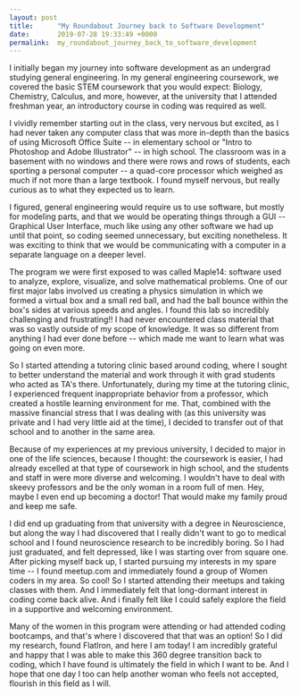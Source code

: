 ```yaml
---
layout: post
title:      "My Roundabout Journey back to Software Development"
date:       2019-07-28 19:33:49 +0000
permalink:  my_roundabout_journey_back_to_software_development
---
```



I initially began my journey into software development as an undergrad studying general engineering. In my general engineering coursework, we covered the basic STEM coursework that you would expect: Biology, Chemistry, Calculus, and more, however, at the university that I attended freshman year, an introductory course in coding was required as well. 

I vividly remember starting out in the class, very nervous but excited, as I had never taken any computer class that was more in-depth than the basics of using Microsoft Office Suite -- in elementary school or "Intro to Photoshop and Adobe Illustrator" -- in high school. The classroom was in a basement with no windows and there were rows and rows of students, each sporting a personal computer -- a quad-core processor which weighed as much if not more than a large textbook. I found myself nervous, but really curious as to what they expected us to learn.

I figured, general engineering would require us to use software, but mostly for modeling parts, and that we would be operating things through a GUI -- Graphical User Interface, much like using any other software we had up until that point, so coding seemed unnecessary, but exciting nonetheless. It was exciting to think that we would be communicating with a computer in a separate language on a deeper level.

The program we were first exposed to was called Maple14: software used to analyze, explore, visualize, and solve mathematical problems. One of our first major labs involved us creating a physics simulation in which we formed a virtual box and a small red ball, and had the ball bounce within the box's sides at various speeds and angles. I found this lab so incredibly challenging and frustrating!! I had never encountered class material that was so vastly outside of my scope of knowledge. It was so different from anything I had ever done before -- which made me want to learn what was going on even more.

So I started attending a tutoring clinic based around coding, where I sought to better understand the material and work through it with grad students who acted as TA's there. Unfortunately, during my time at the tutoring clinic, I experienced frequent inappropriate behavior from a professor, which created a hostile learning environment for me. That, combined with the massive financial stress that I was dealing with (as this university was private and I had very little aid at the time), I decided to transfer out of that school and to another in the same area.

Because of my experiences at my previous university, I decided to major in one of the life sciences, because I thought: the coursework is easier, I had already excelled at that type of coursework in high school, and the students and staff in were more diverse and welcoming. I wouldn't have to deal with skeevy professors and be the only woman in a room full of men. Hey, maybe I even end up becoming a doctor! That would make my family proud and keep me safe.

I did end up graduating from that university with a degree in Neuroscience, but along the way I had discovered that I really didn't want to go to medical school and I found neuroscience research to be incredibly boring. So I had just graduated, and felt depressed, like I was starting over from square one. After picking myself back up, I started pursuing my interests in my spare time -- I found meetup.com and immediately found a group of Women coders in my area. So cool! So I started attending their meetups and taking classes with them. And I immediately felt that long-dormant interest in coding come back alive. And i finally felt like I could safely explore the field in a supportive and welcoming environment.

Many of the women in this program were attending or had attended coding bootcamps, and that's where I discovered that that was an option! So I did my research, found FlatIron, and here I am today! I am incredibly grateful and happy that I was able to make this 360 degree transition back to coding, which I have found is ultimately the field in which I want to be. And I hope that one day I too can help another woman who feels not accepted, flourish in this field as I will. 
